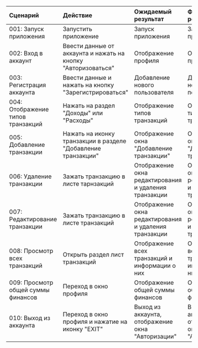 |Cценарий|Действие|Ожидаемый результат|Фактический результат| Оценка|
|:---|:---|:---|:---|:---|
|001: Запуск приложения | Запустить приложение | Запуск приложения | Запуск приложения | Тест пройден|  
|002: Вход в аккаунт | Ввести данные от аккаунта и нажать на кнопку "Авторизоваться" | Отображение профиля | Отображение профиля | Тест пройден|
|003: Регистрация аккаунта | Ввести данные и нажать на кнопку "Зарегистрироваться" | Добавление нового пользователя | Добавление нового пользователя  | Тест пройден|
|004: Отображение типов транзакций | Нажать на раздел "Доходы" или "Расходы" | Отображение типов транзакций | Отображение типов транзакций |Тест пройден|
|005: Добавление транзакции | Нажать на иконку транзакции в разделе "Добавление транзакции" | Отображение окна "Добавление транзакции" | Отображение окна "Добавление транзакции" |Тест пройден|
|006: Удаление транзакции | Зажать транзакцию в листе тарнзакций | Отображение окна редактирования и удаления транзакции| Отображение окна редактирования и удаления транзакции |Тест пройден|
|007: Редактирование транзакции| Зажать транзакцию в листе транзакций | Отображение окна редактирования и удаления транзакции | Отображение окна редактирования и удаления транзакции  |Тест пройден|
|008: Просмотр всех транзакций | Открыть раздел лист транзакций | Отображение всех транзакций и информации о них |Отображение всех транзакций и информации о них |Тест пройден|
|009: Просмотр общей суммы финансов | Переход в окно профиля | Отображение общей суммы финансов | Отображение общей суммы финансов |Тест пройден|
|010: Выход из аккаунта | Переход в окно профиля и нажатие на иконку "EXIT" | Выход из аккаунта, отображение окна "Авторизации" | Выход из аккаунта, отображение окна "Авторизации" |Тест пройден|
